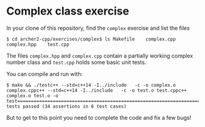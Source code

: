 # Complex class exercise

In your clone of this repository, find the `complex` exercise and list the files

```
$ cd archer2-cpp/exercises/complex$ ls Makefile    complex.cpp    complex.hpp    test.cpp
```

The files `complex.hpp` and `complex.cpp` contain a partially working complex number class and `test.cpp` holds some basic unit tests.

You can compile and run with:

```
$ make && ./testc++ --std=c++14 -I../include   -c -o complex.o complex.cppc++ --std=c++14 -I../include   -c -o test.o test.cppc++ complex.o test.o -o test===============================================================================All tests passed (34 assertions in 6 test cases)
```

But to get to this point you need to complete the code and fix a few bugs!
